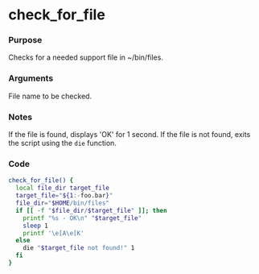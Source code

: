 # check_for_file
### Purpose
Checks for a needed support file in ~/bin/files.
### Arguments
File name to be checked.
### Notes
If the file is found, displays 'OK' for 1 second.
If the file is not found, exits the script using the `die` function.
### Code
```bash
check_for_file() {
  local file_dir target_file
  target_file="${1:-foo.bar}"
  file_dir="$HOME/bin/files"
  if [[ -f "$file_dir/$target_file" ]]; then
    printf "%s - OK\n" "$target_file"
    sleep 1
    printf '\e[A\e[K'
  else
    die "$target_file not found!" 1
  fi
}
```
